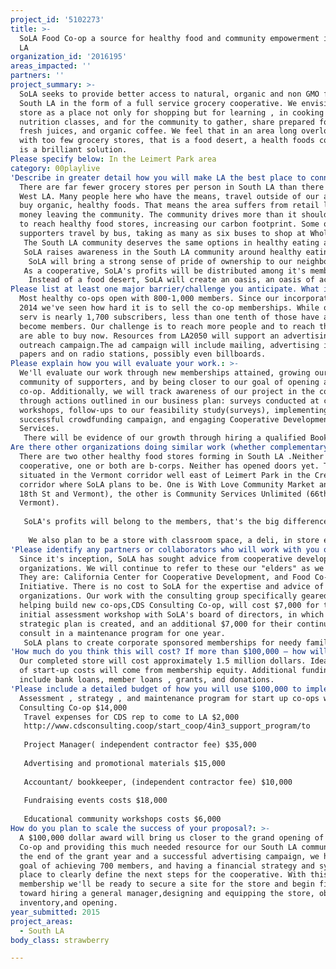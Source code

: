 ```yaml
---
project_id: '5102273'
title: >-
  SoLA Food Co-op a source for healthy food and community empowerment in South
  LA
organization_id: '2016195'
areas_impacted: ''
partners: ''
project_summary: >-
  SoLA seeks to provide better access to natural, organic and non GMO foods in
  South LA in the form of a full service grocery cooperative. We envision our
  store as a place not only for shopping but for learning , in cooking and
  nutrition classes, and for the community to gather, share prepared foods,
  fresh juices, and organic coffee. We feel that in an area long overlooked,
  with too few grocery stores, that is a food desert, a health foods cooperative
  is a brilliant solution.
Please specify below: In the Leimert Park area
category: 00playlive
'Describe in greater detail how you will make LA the best place to connect:': >-
  There are far fewer grocery stores per person in South LA than there are in
  West LA. Many people here who have the means, travel outside of our area to
  buy organic, healthy foods. That means the area suffers from retail leakage,
  money leaving the community. The community drives more than it should have to,
  to reach healthy food stores, increasing our carbon footprint. Some of our
  supporters travel by bus, taking as many as six buses to shop at Whole Foods.
   The South LA community deserves the same options in healthy eating as other parts of the city. 
   SoLA raises awareness in the South LA community around healthy eating practices. It is our practice to teach ways of addressing the diet related illnesses our community is plagued with, through fun events,nutrition classes, and workshops.
    SoLA will bring a strong sense of pride of ownership to our neighborhood and our member/owners. There has never been a beautiful full service health food store of the type we envision in this part of LA.
   As a cooperative, SoLA's profits will be distributed among it's members, further enriching this community.
    Instead of a food desert, SoLA will create an oasis, an oasis of accessibility, inclusion, self-sufficiency, health, nutritional education and economic empowerment.
Please list at least one major barrier/challenge you anticipate. What is your strategy for overcoming these obstacles?: >-
  Most healthy co-ops open with 800-1,000 members. Since our incorporation in
  2014 we've seen how hard it is to sell the co-op memberships. While our list
  serv is nearly 1,700 subscribers, less than one tenth of those have actually
  become members. Our challenge is to reach more people and to reach those that
  are able to buy now. Resources from LA2050 will support an advertising and
  outreach campaign.The ad campaign will include mailing, advertising in local
  papers and on radio stations, possibly even billboards.
Please explain how you will evaluate your work.: >-
  We'll evaluate our work through new memberships attained, growing our
  community of supporters, and by being closer to our goal of opening a food
  co-op. Additionally, we will track awareness of our project in the community
  through actions outlined in our business plan: surveys conducted at community
  workshops, follow-ups to our feasibility study(surveys), implementing a
  successful crowdfunding campaign, and engaging Cooperative Development
  Services.
   There will be evidence of our growth through hiring a qualified Bookkeeper and Project Manager to implement our growth strategy. With this personnel in place we will grow and achieve our goals sooner
Are there other organizations doing similar work (whether complementary or competitive)? What is unique about your proposed approach?: >-
  There are two other healthy food stores forming in South LA .Neither one is a
  cooperative, one or both are b-corps. Neither has opened doors yet. They are
  situated in the Vermont corridor well east of Leimert Park in the Crenshaw
  corridor where SoLA plans to be. One is With Love Community Market and Café (
  18th St and Vermont), the other is Community Services Unlimited (66th and
  Vermont).
   
   SoLA's profits will belong to the members, that's the big difference.The profits of the co-op are shared and therefore reenter the community through our members.
   
    We also plan to be a store with classroom space, a deli, in store eating space, a bulk buying section as well as organic produce. SoLA is a unique opportunity for South LA to take charge of it's food sources and it's health and to reap the financial benefits of doing so.
'Please identify any partners or collaborators who will work with you on this project. How much of the $100,000 grant award will each partner receive?': >-
  Since it's inception, SoLA has sought advice from cooperative development
  organizations. We will continue to refer to these our "elders" as we grow.
  They are: California Center for Cooperative Development, and Food Co-op
  Initiative. There is no cost to SoLA for the expertise and advice of these
  organizations. Our work with the consulting group specifically geared toward
  helping build new co-ops,CDS Consulting Co-op, will cost $7,000 for the
  initial assessment workshop with SoLA's board of directors, in which a
  strategic plan is created, and an additional $7,000 for their continued
  consult in a maintenance program for one year.
   SoLA plans to create corporate sponsored memberships for needy families, partnering with organizations like Groceryships, to invite graduates of their program to receive sponsorships to become members of the co-op.
'How much do you think this will cost? If more than $100,000 – how will you cover the additional costs?': >-
  Our completed store will cost approximately 1.5 million dollars. Ideally, 30 %
  of start-up costs will come from membership equity. Additional funding will
  include bank loans, member loans , grants, and donations.
'Please include a detailed budget of how you will use $100,000 to implement this project.': >-
  Assessment , strategy , and maintenance program for start up co-ops with CDS
  Consulting Co-op $14,000 
   Travel expenses for CDS rep to come to LA $2,000
   http://www.cdsconsulting.coop/start_coop/4in3_support_program/to
   
   Project Manager( independent contractor fee) $35,000
   
   Advertising and promotional materials $15,000
   
   Accountant/ bookkeeper, (independent contractor fee) $10,000
   
   Fundraising events costs $18,000
   
   Educational community workshops costs $6,000
How do you plan to scale the success of your proposal?: >-
  A $100,000 dollar award will bring us closer to the grand opening of SoLA Food
  Co-op and providing this much needed resource for our South LA community. At
  the end of the grant year and a successful advertising campaign, we have set a
  goal of achieving 700 members, and having a financial strategy and systems in
  place to clearly define the next steps for the cooperative. With this level of
  membership we'll be ready to secure a site for the store and begin financing
  toward hiring a general manager,designing and equipping the store, obtaining
  inventory,and opening.
year_submitted: 2015
project_areas:
  - South LA
body_class: strawberry

---
```

